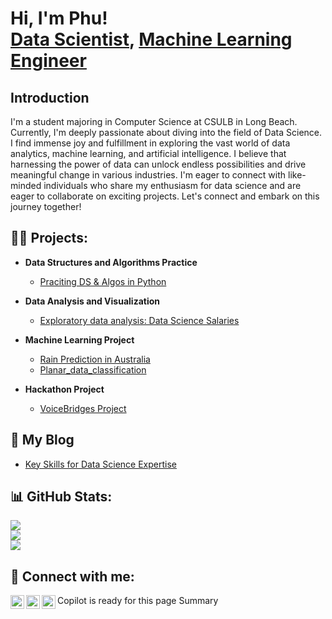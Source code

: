 <h1>Hi, I'm Phu! <br/> <a href="https://www.linkedin.com/in/quachthienphu/">Data Scientist</a>, <a href="https://github.com/quachphu">Machine Learning Engineer</a> 
<h2>Introduction</h2>
    I'm a student majoring in Computer Science at CSULB in Long Beach. Currently, I'm deeply passionate about diving into the field of Data Science. I find immense joy and fulfillment in exploring the vast world of data analytics, machine learning, and artificial intelligence. I believe that harnessing the power of data can unlock endless possibilities and drive meaningful change in various industries. I'm eager to connect with like-minded individuals who share my enthusiasm for data science and are eager to collaborate on exciting projects. Let's connect and embark on this journey together!
<h2>👨‍💻 Projects:</h2>

- <b>Data Structures and Algorithms Practice </b>
  - [Praciting DS & Algos in Python](https://github.com/quachphu/CSULB)
- <b>Data Analysis and Visualization </b>
  - [Exploratory data analysis: Data Science Salaries](https://github.com/quachphu/Project/blob/main/EDA%20(1).ipynb)
- <b>Machine Learning Project </b>
  - [Rain Prediction in Australia](https://github.com/quachphu/Project/blob/main/RainPrediction.ipynb)
  - [Planar_data_classification](https://github.com/quachphu/Project/tree/main/Planar%20Data%20Classification )

- <b>Hackathon Project </b>
  - [VoiceBridges Project](https://github.com/quachphu/Hackathon/tree/main/SoCalHackathon2024-main)


<h2>📝 My Blog </h2>

- [Key Skills for Data Science Expertise](https://www.linkedin.com/posts/quachthienphu_welcome-to-my-linkedin-profile-my-name-is-activity-7175340990457606146-f68B?utm_source=share&utm_medium=member_desktop)
  
## 📊 GitHub Stats:
![](https://github-readme-stats.vercel.app/api?username=quachphu&theme=default&hide_border=false&include_all_commits=false&count_private=true)<br/>
![](https://github-readme-streak-stats.herokuapp.com/?user=quachphu&theme=default&hide_border=false)<br/>
![](https://github-readme-stats.vercel.app/api/top-langs/?username=quachphu&theme=default&hide_border=false&include_all_commits=false&count_private=true&layout=compact)



<!-- Proudly created with GPRM ( https://gprm.itsvg.in ) -->



<h2> 🤳 Connect with me:</h2>

[<img align="left" alt="JoshMadakor | Leetcode" width="22px" src="https://cdn.jsdelivr.net/npm/simple-icons@v3/icons/leetcode.svg" />][leetcode]
[<img align="left" alt="JoshMadakor | LinkedIn" width="22px" src="https://cdn.jsdelivr.net/npm/simple-icons@v3/icons/linkedin.svg" />][linkedin]
[<img align="left" alt="JoshMadakor | Instagram" width="22px" src="https://cdn.jsdelivr.net/npm/simple-icons@v3/icons/instagram.svg" />][instagram]


[leetcode]: https://leetcode.com/PhuQuach/
[instagram]: https://www.instagram.com/phuquach/
[linkedin]: https://www.linkedin.com/in/quachthienphu/

<!--
**joshmadakor1/joshmadakor1** is a ✨ _special_ ✨ repository because its `README.md` (this file) appears on your GitHub profile.

Here are some ideas to get you started:

- 🔭 I’m currently working on ...
- 🌱 I’m currently learning ...
- 👯 I’m looking to collaborate on ...
- 🤔 I’m looking for help with ...
- 💬 Ask me about ...
- 📫 How to reach me: ...
- 😄 Pronouns: ...
- ⚡ Fun fact: ...
-->


Copilot is ready for this page
Summary
